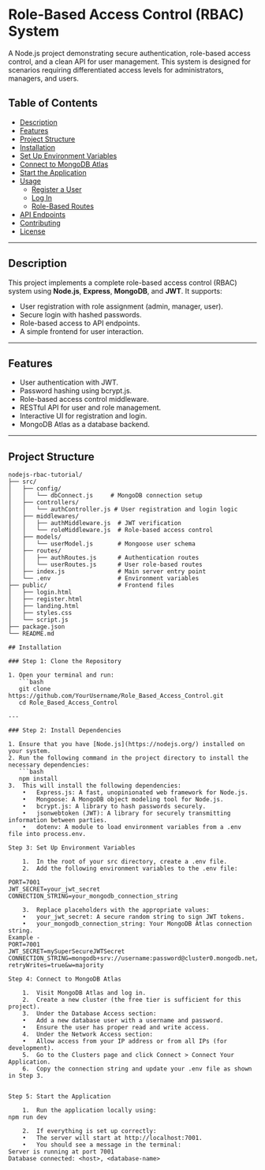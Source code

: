 # Role-Based Access Control (RBAC) System

A Node.js project demonstrating secure authentication, role-based access control, and a clean API for user management. This system is designed for scenarios requiring differentiated access levels for administrators, managers, and users.

## Table of Contents
- [Description](#description)
- [Features](#features)
- [Project Structure](#project-structure)
- [Installation](#installation)
- [Set Up Environment Variables](#set-up-environment-variables)
- [Connect to MongoDB Atlas](#connect-to-mongodb-atlas)
- [Start the Application](#start-the-application)
- [Usage](#usage)
  - [Register a User](#register-a-user)
  - [Log In](#log-in)
  - [Role-Based Routes](#role-based-routes)
- [API Endpoints](#api-endpoints)
- [Contributing](#contributing)
- [License](#license)

---

## Description

This project implements a complete role-based access control (RBAC) system using **Node.js**, **Express**, **MongoDB**, and **JWT**. It supports:
- User registration with role assignment (admin, manager, user).
- Secure login with hashed passwords.
- Role-based access to API endpoints.
- A simple frontend for user interaction.

---

## Features

- User authentication with JWT.
- Password hashing using bcrypt.js.
- Role-based access control middleware.
- RESTful API for user and role management.
- Interactive UI for registration and login.
- MongoDB Atlas as a database backend.

---

## Project Structure

```plaintext
nodejs-rbac-tutorial/
├── src/
│   ├── config/
│   │   └── dbConnect.js     # MongoDB connection setup
│   ├── controllers/
│   │   └── authController.js # User registration and login logic
│   ├── middlewares/
│   │   ├── authMiddleware.js  # JWT verification
│   │   └── roleMiddleware.js  # Role-based access control
│   ├── models/
│   │   └── userModel.js       # Mongoose user schema
│   ├── routes/
│   │   ├── authRoutes.js      # Authentication routes
│   │   └── userRoutes.js      # User role-based routes
│   ├── index.js               # Main server entry point
│   └── .env                   # Environment variables
├── public/                    # Frontend files
│   ├── login.html
│   ├── register.html
│   ├── landing.html
│   ├── styles.css
│   └── script.js
├── package.json
└── README.md

## Installation

### Step 1: Clone the Repository

1. Open your terminal and run:
   ```bash
   git clone https://github.com/YourUsername/Role_Based_Access_Control.git
   cd Role_Based_Access_Control

---

### Step 2: Install Dependencies

1. Ensure that you have [Node.js](https://nodejs.org/) installed on your system.
2. Run the following command in the project directory to install the necessary dependencies:
   ```bash
   npm install
3.	This will install the following dependencies:
	•	Express.js: A fast, unopinionated web framework for Node.js.
	•	Mongoose: A MongoDB object modeling tool for Node.js.
	•	bcrypt.js: A library to hash passwords securely.
	•	jsonwebtoken (JWT): A library for securely transmitting information between parties.
	•	dotenv: A module to load environment variables from a .env file into process.env.

Step 3: Set Up Environment Variables

	1.	In the root of your src directory, create a .env file.
	2.	Add the following environment variables to the .env file:

PORT=7001
JWT_SECRET=your_jwt_secret
CONNECTION_STRING=your_mongodb_connection_string

	3.	Replace placeholders with the appropriate values:
	•	your_jwt_secret: A secure random string to sign JWT tokens.
	•	your_mongodb_connection_string: Your MongoDB Atlas connection string.
Example - 
PORT=7001
JWT_SECRET=mySuperSecureJWTSecret
CONNECTION_STRING=mongodb+srv://username:password@cluster0.mongodb.net/myDatabase?retryWrites=true&w=majority

Step 4: Connect to MongoDB Atlas

	1.	Visit MongoDB Atlas and log in.
	2.	Create a new cluster (the free tier is sufficient for this project).
	3.	Under the Database Access section:
	•	Add a new database user with a username and password.
	•	Ensure the user has proper read and write access.
	4.	Under the Network Access section:
	•	Allow access from your IP address or from all IPs (for development).
	5.	Go to the Clusters page and click Connect > Connect Your Application.
	6.	Copy the connection string and update your .env file as shown in Step 3.


Step 5: Start the Application

	1.	Run the application locally using:
npm run dev

	2.	If everything is set up correctly:
	•	The server will start at http://localhost:7001.
	•	You should see a message in the terminal:
Server is running at port 7001
Database connected: <host>, <database-name>
